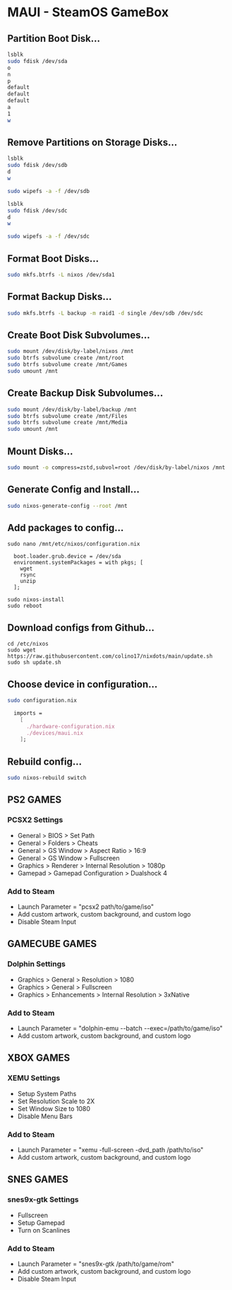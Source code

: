 # MAUI - SteamOS GameBox

## Partition Boot Disk...
```bash
lsblk
sudo fdisk /dev/sda
o
n
p
default
default
default
a
1
w
```

## Remove Partitions on Storage Disks...
```bash
lsblk
sudo fdisk /dev/sdb
d
w

sudo wipefs -a -f /dev/sdb
```

```bash
lsblk
sudo fdisk /dev/sdc
d
w

sudo wipefs -a -f /dev/sdc
```

## Format Boot Disks...
```bash
sudo mkfs.btrfs -L nixos /dev/sda1
```

## Format Backup Disks...
```bash
sudo mkfs.btrfs -L backup -m raid1 -d single /dev/sdb /dev/sdc
```

## Create Boot Disk Subvolumes...
```bash
sudo mount /dev/disk/by-label/nixos /mnt
sudo btrfs subvolume create /mnt/root
sudo btrfs subvolume create /mnt/Games
sudo umount /mnt
```

## Create Backup Disk Subvolumes...
```bash
sudo mount /dev/disk/by-label/backup /mnt
sudo btrfs subvolume create /mnt/Files
sudo btrfs subvolume create /mnt/Media
sudo umount /mnt
```

## Mount Disks...
```bash
sudo mount -o compress=zstd,subvol=root /dev/disk/by-label/nixos /mnt
```

## Generate Config and Install...
```bash
sudo nixos-generate-config --root /mnt
```

## Add packages to config...
```
sudo nano /mnt/etc/nixos/configuration.nix
```

```
  boot.loader.grub.device = /dev/sda
  environment.systemPackages = with pkgs; [
    wget
    rsync
    unzip
  ];
```

```
sudo nixos-install
sudo reboot
```

## Download configs from Github...
```
cd /etc/nixos
sudo wget https://raw.githubusercontent.com/colino17/nixdots/main/update.sh
sudo sh update.sh
```

## Choose device in configuration...
```bash
sudo configuration.nix
```
```nix
  imports =
    [
      ./hardware-configuration.nix
      ./devices/maui.nix
    ];
```

## Rebuild config...
```bash
sudo nixos-rebuild switch
```

## PS2 GAMES
### PCSX2 Settings
- General > BIOS > Set Path
- General > Folders > Cheats
- General > GS Window > Aspect Ratio > 16:9
- General > GS Window > Fullscreen
- Graphics > Renderer > Internal Resolution > 1080p
- Gamepad > Gamepad Configuration > Dualshock 4
### Add to Steam
- Launch Parameter = "pcsx2 path/to/game/iso"
- Add custom artwork, custom background, and custom logo
- Disable Steam Input

## GAMECUBE GAMES
### Dolphin Settings
- Graphics > General > Resolution > 1080
- Graphics > General > Fullscreen
- Graphics > Enhancements > Internal Resolution > 3xNative
### Add to Steam
- Launch Parameter = "dolphin-emu --batch --exec=/path/to/game/iso"
- Add custom artwork, custom background, and custom logo

## XBOX GAMES
### XEMU Settings
- Setup System Paths
- Set Resolution Scale to 2X
- Set Window Size to 1080
- Disable Menu Bars
### Add to Steam
- Launch Parameter = "xemu -full-screen -dvd_path /path/to/iso"
- Add custom artwork, custom background, and custom logo

## SNES GAMES
### snes9x-gtk Settings
- Fullscreen
- Setup Gamepad
- Turn on Scanlines
### Add to Steam
- Launch Parameter = "snes9x-gtk /path/to/game/rom"
- Add custom artwork, custom background, and custom logo
- Disable Steam Input
